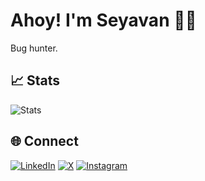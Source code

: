 # Ahoy! I'm Seyavan 👨‍💻

Bug hunter.

## 📈 Stats

![Stats](https://github-readme-stats.vercel.app/api?username=5eyavan&show_icons=true&theme=radical)

## 🌐 Connect

[![LinkedIn](https://img.shields.io/badge/LinkedIn-0077B5?style=for-the-badge&logo=linkedin)](https://www.linkedin.com/in/seyavan)
[![X](https://img.shields.io/badge/X-000000?style=for-the-badge&logo=x)](https://twitter.com/5eyavan)
[![Instagram](https://img.shields.io/badge/Instagram-E4405F?style=for-the-badge&logo=instagram)](https://instagram.com/5eyavan)
